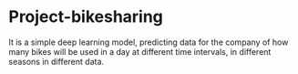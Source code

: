 # Project-bikesharing
It is a simple deep learning model, predicting data for the company of how many bikes will be used in a day at different time intervals, in different seasons in different data.

